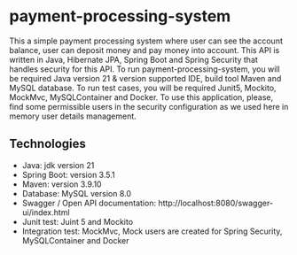 # payment-processing-system
This a simple payment processing system where user can see the account balance, user can deposit money and pay money into account. This API is written in Java, Hibernate JPA, Spring Boot and Spring Security that handles security for this API. To run payment-processing-system, you will be required Java version 21 & version supported IDE, build tool Maven and MySQL database. To run test cases, you will be required Junit5, Mockito, MockMvc, MySQLContainer and Docker. To use this application, please, find some permissible users in the security configuration as we used here in memory user details management. 

## Technologies 
   - Java: jdk version 21
   - Spring Boot: version 3.5.1
   - Maven: version 3.9.10
   - Database: MySQL version 8.0
   - Swagger / Open API documentation: http://localhost:8080/swagger-ui/index.html
   - Junit test: Juint 5 and Mockito
   - Integration test: MockMvc, Mock users are created for Spring Security, MySQLContainer and Docker
   
